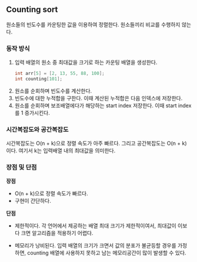 ## Counting sort

원소들의 빈도수를 카운팅한 값을 이용하여 정렬한다. 원소들끼리 비교를 수행하지 않는다.

### 동작 방식

1. 입력 배열의 원소 중 최대값을 크기로 하는 카운팅 배열을 생성한다.
   ```c++
   int arr[5] = [2, 13, 55, 88, 100];
   int counting[101];
   ```
2. 원소를 순회하며 빈도수를 계산한다.
3. 빈도수에 대한 누적합을 구한다. 이때 계산된 누적합은 다음 인덱스에 저장한다.
4. 원소를 순회하며 보조배열에다가 해당하는 start index 저장한다. 이때 start index를 1 증가시킨다.

### 시간복잡도와 공간복잡도

시간복잡도는 O(n + k)으로 정렬 속도가 아주 빠르다. 그리고 공간복잡도는 O(n + k)이다. 여기서 k는 입력배열 내의 최대값을 의미한다.

### 장점 및 단점

**장점**

- O(n + k)으로 정렬 속도가 빠르다.
- 구현이 간단하다.

**단점**

- 제한적이다. 각 언어에서 제공하는 배열 최대 크기가 제한적이여서, 최대값이 이보다 크면 알고리즘을 적용하기 어렵다.

- 메모리가 낭비된다. 입력 배열의 크기가 크면서 값의 분포가 불균등할 경우를 가정하면, counting 배열에 사용하지 못하고 남는 메모리공간이 많이 발생할 수 있다.
